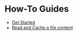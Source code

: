 # How-To Guides

- [Get Started](./get-started.md)
- [Read and Cache a file content](./read-and-cache-a-file-content.md)
